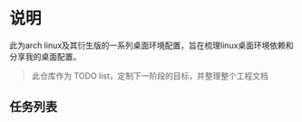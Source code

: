 # 说明

此为arch linux及其衍生版的一系列桌面环境配置，旨在梳理linux桌面环境依赖和分享我的桌面配置。

> 此仓库作为 TODO list，定制下一阶段的目标，并整理整个工程文档

## 任务列表
